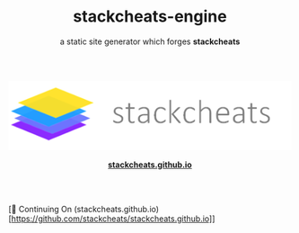 <h1 align='center'>stackcheats-engine</h1>

<p align='center'>a static site generator which forges <strong>stackcheats</strong></p>

<br>

<br>

<p align="center">
  <img src="static/stackcheats-markdown.png">
</p>

<p align="center">
    <strong><a href="https://stackcheats.github.io">stackcheats.github.io</a></strong>
</p>

<br>

<br>

[:construction: Continuing On (stackcheats.github.io)[https://github.com/stackcheats/stackcheats.github.io]]

